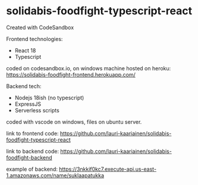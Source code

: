 # solidabis-foodfight-typescript-react

Created with CodeSandbox

Frontend technologies:

- React 18
- Typescript

coded on codesandbox.io, on windows machine
hosted on heroku: https://solidabis-foodfight-frontend.herokuapp.com/

Backend tech:

- Nodejs 18ish (no typescript)
- ExpressJS
- Serverless scripts

coded with vscode on windows, files on ubuntu server.

link to frontend code:
https://github.com/lauri-kaariainen/solidabis-foodfight-typescript-react

link to backend code:
https://github.com/lauri-kaariainen/solidabis-foodfight-backend

example of backend:
https://3nkkif0kc7.execute-api.us-east-1.amazonaws.com/name/suklaapatukka
